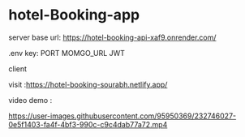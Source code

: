 # hotel-Booking-app

server base url: https://hotel-booking-api-xaf9.onrender.com/

.env key:
   PORT
   MOMGO_URL
   JWT


client

visit :https://hotel-booking-sourabh.netlify.app/

video demo : 

https://user-images.githubusercontent.com/95950369/232746027-0e5f1403-fa4f-4bf3-990c-c9c4dab77a72.mp4

